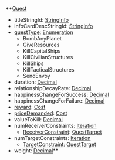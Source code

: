 **[Quest](Quest.md)
  * titleStringId: [StringInfo](StringInfo.md)
  * infoCardDescStringId: [StringInfo](StringInfo.md)
  * [questType](questType.md): [Enumeration](Enumeration.md)
    * BombAnyPlanet
    * GiveResources
    * KillCapitalShips
    * KillCivilianStructures
    * KillShips
    * KillTacticalStructures
    * SendEnvoy
  * duration: [Decimal](Decimal.md)
  * relationshipDecayRate: [Decimal](Decimal.md)
  * happinessChangeForSuccess: [Decimal](Decimal.md)
  * happinessChangeForFailure: [Decimal](Decimal.md)
  * [reward](Cost.md): [Cost](Cost.md)
  * [priceDemanded](Cost.md): [Cost](Cost.md)
  * valueToKill: [Decimal](Decimal.md)
  * numReceiverConstraints: [Iteration](Iteration.md)
    * [ReceiverConstraint](QuestTarget.md): [QuestTarget](QuestTarget.md)
  * numTargetConstraints: [Iteration](Iteration.md)
    * [TargetConstraint](QuestTarget.md): [QuestTarget](QuestTarget.md)
  * weight: [Decimal](Decimal.md)**

